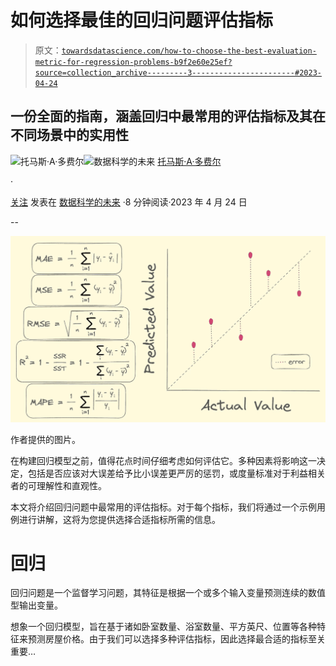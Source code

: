 # 如何选择最佳的回归问题评估指标

> 原文：[`towardsdatascience.com/how-to-choose-the-best-evaluation-metric-for-regression-problems-b9f2e60e25ef?source=collection_archive---------3-----------------------#2023-04-24`](https://towardsdatascience.com/how-to-choose-the-best-evaluation-metric-for-regression-problems-b9f2e60e25ef?source=collection_archive---------3-----------------------#2023-04-24)

## 一份全面的指南，涵盖回归中最常用的评估指标及其在不同场景中的实用性

[](https://thomasdorfer.medium.com/?source=post_page-----b9f2e60e25ef--------------------------------)![托马斯·A·多费尔](https://thomasdorfer.medium.com/?source=post_page-----b9f2e60e25ef--------------------------------)[](https://towardsdatascience.com/?source=post_page-----b9f2e60e25ef--------------------------------)![数据科学的未来](https://towardsdatascience.com/?source=post_page-----b9f2e60e25ef--------------------------------) [托马斯·A·多费尔](https://thomasdorfer.medium.com/?source=post_page-----b9f2e60e25ef--------------------------------)

·

[关注](https://medium.com/m/signin?actionUrl=https%3A%2F%2Fmedium.com%2F_%2Fsubscribe%2Fuser%2F7c54f9b62b90&operation=register&redirect=https%3A%2F%2Ftowardsdatascience.com%2Fhow-to-choose-the-best-evaluation-metric-for-regression-problems-b9f2e60e25ef&user=Thomas+A+Dorfer&userId=7c54f9b62b90&source=post_page-7c54f9b62b90----b9f2e60e25ef---------------------post_header-----------) 发表在 [数据科学的未来](https://towardsdatascience.com/?source=post_page-----b9f2e60e25ef--------------------------------) ·8 分钟阅读·2023 年 4 月 24 日[](https://medium.com/m/signin?actionUrl=https%3A%2F%2Fmedium.com%2F_%2Fvote%2Ftowards-data-science%2Fb9f2e60e25ef&operation=register&redirect=https%3A%2F%2Ftowardsdatascience.com%2Fhow-to-choose-the-best-evaluation-metric-for-regression-problems-b9f2e60e25ef&user=Thomas+A+Dorfer&userId=7c54f9b62b90&source=-----b9f2e60e25ef---------------------clap_footer-----------)

--

[](https://medium.com/m/signin?actionUrl=https%3A%2F%2Fmedium.com%2F_%2Fbookmark%2Fp%2Fb9f2e60e25ef&operation=register&redirect=https%3A%2F%2Ftowardsdatascience.com%2Fhow-to-choose-the-best-evaluation-metric-for-regression-problems-b9f2e60e25ef&source=-----b9f2e60e25ef---------------------bookmark_footer-----------)![](img/4b48546699f3d72533764bcbc8a23988.png)

作者提供的图片。

在构建回归模型之前，值得花点时间仔细考虑如何评估它。多种因素将影响这一决定，包括是否应该对大误差给予比小误差更严厉的惩罚，或度量标准对于利益相关者的可理解性和直观性。

本文将介绍回归问题中最常用的评估指标。对于每个指标，我们将通过一个示例用例进行讲解，这将为您提供选择合适指标所需的信息。

# 回归

回归问题是一个监督学习问题，其特征是根据一个或多个输入变量预测连续的数值型输出变量。

想象一个回归模型，旨在基于诸如卧室数量、浴室数量、平方英尺、位置等各种特征来预测房屋价格。由于我们可以选择多种评估指标，因此选择最合适的指标至关重要…
